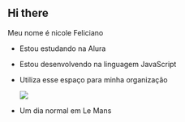 ## Hi there

Meu nome é nicole Feliciano

* Estou estudando na Alura
* Estou desenvolvendo na linguagem JavaScript
* Utiliza esse espaço para minha organização

  ![](https://media1.tenor.com/m/oLYK581NEuQAAAAd/lemans-spin-lemans-rain.gif)

* Um dia normal em Le Mans
